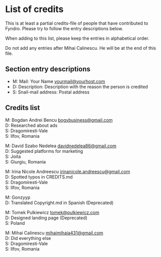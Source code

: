 <!--
===-----------------------------------------------------------------------------------===
Copyright (c) 2021 Fyndro

For copying notice, see https://github.com/CMihai99/fyndro/blob/main/COPYING.
For licenses we use, see https://github.com/CMihai99/fyndro/tree/main/LICENSES.
===-----------------------------------------------------------------------------------===
-->

# List of credits

This is at least a partial credits-file of people that have contributed to
Fyndro. Please try to follow the entry descriptions below.

When adding to this list, please keep the entries in alphabetical order.

Do not add any entries after Mihai Calinescu. He will be at the end of this file.

## Section entry descriptions

-   M: Mail: Your Name <yourmail@yourhost.com>
-   D: Description: Description with the reason the person is credited
-   S: Snail-mail address: Postal address

## Credits list

M: Bogdan Andrei Bencu <bogybusiness@gmail.com>  
D: Researched about ads  
S: Dragomiresti-Vale  
S: Ilfov, Romania

M: David Szabo Nedelea <davidnedelea86@gmail.com>  
D: Suggested platforms for marketing  
S: Joita  
S: Giurgiu, Romania

M: Irina Nicole Andreescu <irinanicole.andreescu@gmail.com>  
D: Spotted typos in CREDITS.md  
S: Dragomiresti-Vale  
S: Ilfov, Romania

M: Gonzyyp  
D: Translated Copyright.md in Spanish (Deprecated)

M: Tomek Pulkiewicz <tomek@pulkiewicz.com>  
D: Designed landing page (Deprecated)  
S: Poland

M: Mihai Calinescu <mihaimihaia431@gmail.com>  
D: Did everything else  
S: Dragomiresti-Vale  
S: Ilfov, Romania

